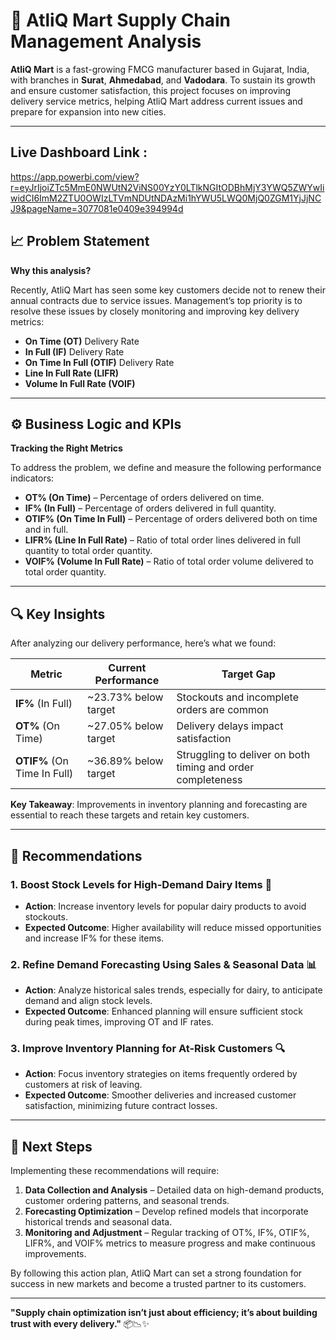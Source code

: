 # 🏬 AtliQ Mart Supply Chain Management Analysis

**AtliQ Mart** is a fast-growing FMCG manufacturer based in Gujarat, India, with branches in **Surat**, **Ahmedabad**, and **Vadodara**. To sustain its growth and ensure customer satisfaction, this project focuses on improving delivery service metrics, helping AtliQ Mart address current issues and prepare for expansion into new cities.

---

## Live Dashboard Link : 
https://app.powerbi.com/view?r=eyJrIjoiZTc5MmE0NWUtN2ViNS00YzY0LTlkNGItODBhMjY3YWQ5ZWYwIiwidCI6ImM2ZTU0OWIzLTVmNDUtNDAzMi1hYWU5LWQ0MjQ0ZGM1YjJjNCJ9&pageName=3077081e0409e394994d

## 📈 Problem Statement

**Why this analysis?**

Recently, AtliQ Mart has seen some key customers decide not to renew their annual contracts due to service issues. Management’s top priority is to resolve these issues by closely monitoring and improving key delivery metrics:

- **On Time (OT)** Delivery Rate
- **In Full (IF)** Delivery Rate
- **On Time In Full (OTIF)** Delivery Rate
- **Line In Full Rate (LIFR)**
- **Volume In Full Rate (VOIF)**

---

## ⚙️ Business Logic and KPIs

**Tracking the Right Metrics**

To address the problem, we define and measure the following performance indicators:

- **OT% (On Time)** – Percentage of orders delivered on time.
- **IF% (In Full)** – Percentage of orders delivered in full quantity.
- **OTIF% (On Time In Full)** – Percentage of orders delivered both on time and in full.
- **LIFR% (Line In Full Rate)** – Ratio of total order lines delivered in full quantity to total order quantity.
- **VOIF% (Volume In Full Rate)** – Ratio of total order volume delivered to total order quantity.

---

## 🔍 Key Insights

After analyzing our delivery performance, here’s what we found:

| Metric | Current Performance | Target Gap |
| ------ | ------------------- | ---------- |
| **IF%** (In Full) | ~23.73% below target | Stockouts and incomplete orders are common |
| **OT%** (On Time) | ~27.05% below target | Delivery delays impact satisfaction |
| **OTIF%** (On Time In Full) | ~36.89% below target | Struggling to deliver on both timing and order completeness |

**Key Takeaway**: Improvements in inventory planning and forecasting are essential to reach these targets and retain key customers.

---

## 📌 Recommendations

### 1. **Boost Stock Levels for High-Demand Dairy Items** 🥛
   - **Action**: Increase inventory levels for popular dairy products to avoid stockouts.
   - **Expected Outcome**: Higher availability will reduce missed opportunities and increase IF% for these items.

### 2. **Refine Demand Forecasting Using Sales & Seasonal Data** 📊
   - **Action**: Analyze historical sales trends, especially for dairy, to anticipate demand and align stock levels.
   - **Expected Outcome**: Enhanced planning will ensure sufficient stock during peak times, improving OT and IF rates.

### 3. **Improve Inventory Planning for At-Risk Customers** 🔍
   - **Action**: Focus inventory strategies on items frequently ordered by customers at risk of leaving.
   - **Expected Outcome**: Smoother deliveries and increased customer satisfaction, minimizing future contract losses.

---

## 🚀 Next Steps

Implementing these recommendations will require:

1. **Data Collection and Analysis** – Detailed data on high-demand products, customer ordering patterns, and seasonal trends.
2. **Forecasting Optimization** – Develop refined models that incorporate historical trends and seasonal data.
3. **Monitoring and Adjustment** – Regular tracking of OT%, IF%, OTIF%, LIFR%, and VOIF% metrics to measure progress and make continuous improvements.

By following this action plan, AtliQ Mart can set a strong foundation for success in new markets and become a trusted partner to its customers.

---

**"Supply chain optimization isn’t just about efficiency; it’s about building trust with every delivery."** 📦📉✨
